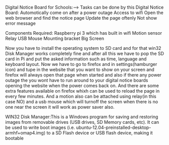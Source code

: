 Digital Notice Board for Schools:-->
Tasks can be done by this Digital Notice Board:
Automotically come on after a power outage
Access to wifi
Open the web browser and find the notice page
Update the page oftenly
Not show error message 

Components Required:
Raspberry pi 3 which has built in wifi
Motion sensor
Relay 
USB Mouse
Mounting bracket 
 Big Screen
 
 Now you have to install the operating system to SD card and for that win32 Disk Manager works completely fine and after all this we have to pop the SD card in Pi and put the asked information such as time, language and keyboard layout.
 Now we have to go to firefox and in settings(hamburger icon) and tupe in the website that you want to show on your screen and firefox will always open that page when started and also if there any power outage the you wont have to run around to your digital notice boards opening the website when the power comes back on. And there are some extra features available on firefox whixh can be used to reload the page in every few minutes.
 And a motion also can be attached using relay(in this case NO) and a usb mouse which will turnoff the screen when there is no one near the screen it will work as power saver also.
 
 WIN32 Disk Manager:This is a Windows program for saving and restoring images from removable drives (USB drives, SD Memory cards, etc). It can be used to write boot images (i.e. ubuntu-12.04-preinstalled-desktop-armhf+omap4.img) to a SD Flash device or USB flash device, making it bootable
 
